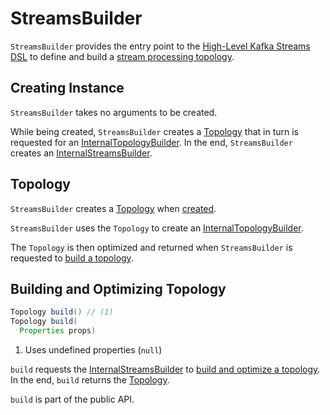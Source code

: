 # StreamsBuilder

`StreamsBuilder` provides the entry point to the [High-Level Kafka Streams DSL](kstream/index.md) to define and build a [stream processing topology](#topology).

## Creating Instance

`StreamsBuilder` takes no arguments to be created.

While being created, `StreamsBuilder` creates a [Topology](#topology) that in turn is requested for an [InternalTopologyBuilder](#internalTopologyBuilder). In the end, `StreamsBuilder` creates an [InternalStreamsBuilder](#internalStreamsBuilder).

## <span id="topology"> Topology

`StreamsBuilder` creates a [Topology](Topology.md) when [created](#creating-instance).

`StreamsBuilder` uses the `Topology` to create an [InternalTopologyBuilder](#internalTopologyBuilder).

The `Topology` is then optimized and returned when `StreamsBuilder` is requested to [build a topology](#build).

## <span id="build"> Building and Optimizing Topology

```java
Topology build() // (1)
Topology build(
  Properties props)
```

1. Uses undefined properties (`null`)

`build` requests the [InternalStreamsBuilder](#internalStreamsBuilder) to [build and optimize a topology](kstream/InternalStreamsBuilder.md#buildAndOptimizeTopology). In the end, `build` returns the [Topology](#topology).

`build` is part of the public API.
